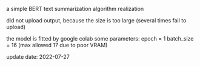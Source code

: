 a simple BERT text summarization algorithm realization

did not upload output, because the size is too large (several times fail to upload)

the model is fitted by google colab
some parameters: epoch = 1
                 batch_size = 16 (max allowed 17 due to poor VRAM)

update date: 2022-07-27

